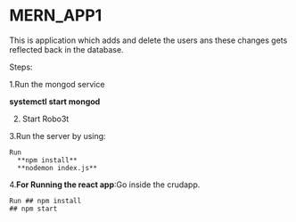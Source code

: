 # MERN_APP1
This is application which adds and delete the users ans these changes gets reflected back in the database.

Steps:

1.Run the mongod service 

  **systemctl start mongod**

2. Start Robo3t 

3.Run the server by using:
  
    Run 
      **npm install**
      **nodemon index.js**
    
4.**For Running the react app**:Go inside the crudapp.

    Run ## npm install
    ## npm start
    
